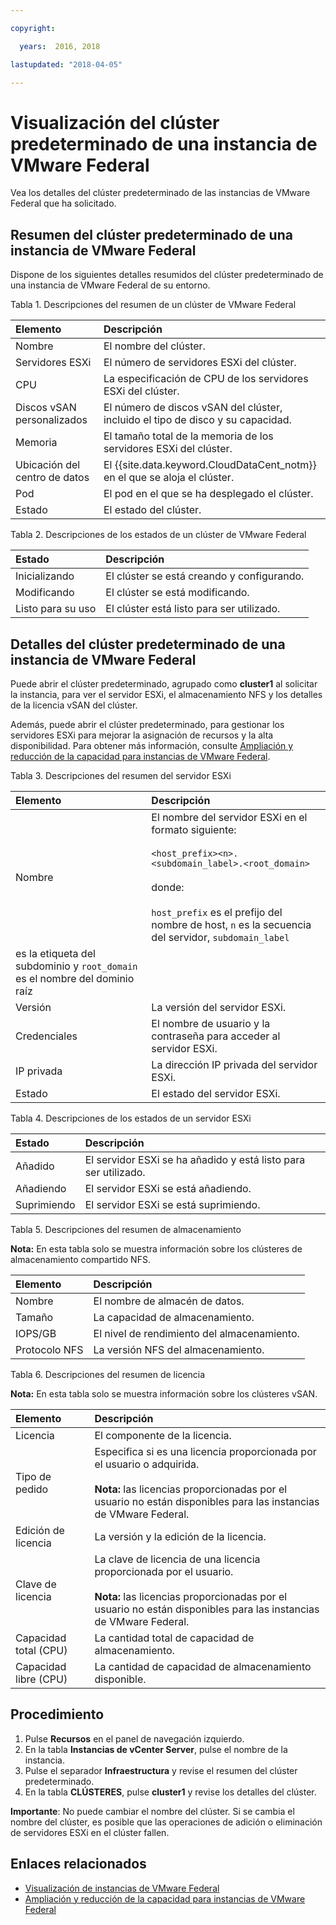 ```yaml
---

copyright:

  years:  2016, 2018

lastupdated: "2018-04-05"

---
```


# Visualización del clúster predeterminado de una instancia de VMware Federal

Vea los detalles del clúster predeterminado de las instancias de VMware Federal que ha solicitado.

## Resumen del clúster predeterminado de una instancia de VMware Federal

Dispone de los siguientes detalles resumidos del clúster predeterminado de una instancia de VMware Federal de su entorno.

Tabla 1. Descripciones del resumen de un clúster de VMware Federal

| Elemento        | Descripción       |  
|:------------- |:------------- |
| Nombre | El nombre del clúster. |
| Servidores ESXi | El número de servidores ESXi del clúster. |  
| CPU | La especificación de CPU de los servidores ESXi del clúster. |  
| Discos vSAN personalizados | El número de discos vSAN del clúster, incluido el tipo de disco y su capacidad. |
| Memoria | El tamaño total de la memoria de los servidores ESXi del clúster. |  
| Ubicación del centro de datos | El {{site.data.keyword.CloudDataCent_notm}} en el que se aloja el clúster. |  
| Pod | El pod en el que se ha desplegado el clúster. |
| Estado | El estado del clúster.|

Tabla 2. Descripciones de los estados de un clúster de VMware Federal

| Estado        | Descripción       |
|:------------- |:------------- |
| Inicializando | El clúster se está creando y configurando. |
| Modificando | El clúster se está modificando. |
| Listo para su uso | El clúster está listo para ser utilizado. |

## Detalles del clúster predeterminado de una instancia de VMware Federal

Puede abrir el clúster predeterminado, agrupado como **cluster1** al solicitar la instancia, para ver el servidor ESXi, el almacenamiento NFS y los detalles de la licencia vSAN del clúster.

Además, puede abrir el clúster predeterminado, para gestionar los servidores ESXi para mejorar la asignación de recursos y la alta disponibilidad. Para obtener más información, consulte [Ampliación y reducción de la capacidad para instancias de VMware Federal](vc_fed_addingremovingservers.html).

Tabla 3. Descripciones del resumen del servidor ESXi

| Elemento        | Descripción       |  
|:------------- |:------------- |
| Nombre | El nombre del servidor ESXi en el formato siguiente:<br><br>`<host_prefix><n>.<subdomain_label>.<root_domain>`<br><br>donde:<br><br>`host_prefix` es el prefijo del nombre de host, `n` es la secuencia del servidor, `subdomain_label`
es la etiqueta del subdominio y `root_domain` es el nombre del dominio raíz |
| Versión | La versión del servidor ESXi. |  
| Credenciales | El nombre de usuario y la contraseña para acceder al servidor ESXi. |  
| IP privada | La dirección IP privada del servidor ESXi. |  
| Estado | El estado del servidor ESXi.|

Tabla 4. Descripciones de los estados de un servidor ESXi

| Estado        | Descripción       |
|:------------- |:------------- |
| Añadido | El servidor ESXi se ha añadido y está listo para ser utilizado. |
| Añadiendo | El servidor ESXi se está añadiendo. |
| Suprimiendo | El servidor ESXi se está suprimiendo. |

Tabla 5. Descripciones del resumen de almacenamiento

**Nota:** En esta tabla solo se muestra información sobre los clústeres de almacenamiento compartido NFS.

| Elemento        | Descripción       |  
|:------------- |:------------- |
| Nombre | El nombre de almacén de datos. |
| Tamaño | La capacidad de almacenamiento. |  
| IOPS/GB | El nivel de rendimiento del almacenamiento. |  
| Protocolo NFS | La versión NFS del almacenamiento. |  

Tabla 6. Descripciones del resumen de licencia

**Nota:** En esta tabla solo se muestra información sobre los clústeres vSAN.

| Elemento        | Descripción       |  
|:------------- |:------------- |
| Licencia | El componente de la licencia. |
| Tipo de pedido | Especifica si es una licencia proporcionada por el usuario o adquirida.<br><br>**Nota:** las licencias proporcionadas por el usuario no están disponibles para las instancias de VMware Federal. |  
| Edición de licencia | La versión y la edición de la licencia. |  
| Clave de licencia | La clave de licencia de una licencia proporcionada por el usuario. <br><br>**Nota:** las licencias proporcionadas por el usuario no están disponibles para las instancias de VMware Federal. |
| Capacidad total (CPU) | La cantidad total de capacidad de almacenamiento. |
| Capacidad libre (CPU) | La cantidad de capacidad de almacenamiento disponible. |

## Procedimiento

1. Pulse **Recursos** en el panel de navegación izquierdo.
2. En la tabla **Instancias de vCenter Server**, pulse el nombre de la instancia.
3. Pulse el separador **Infraestructura** y revise el resumen del clúster predeterminado.
4. En la tabla **CLÚSTERES**, pulse **cluster1** y revise los detalles del clúster.

**Importante**: No puede cambiar el nombre del clúster. Si se cambia el nombre del clúster, es posible que las operaciones de adición o eliminación de servidores ESXi en el clúster fallen.

## Enlaces relacionados

* [Visualización de instancias de VMware Federal](vc_fed_viewinginstance.html)
* [Ampliación y reducción de la capacidad para instancias de VMware Federal](vc_fed_addingremovingservers.html)
